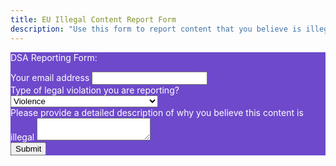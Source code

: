 ```yaml
---
title: EU Illegal Content Report Form
description: "Use this form to report content that you believe is illegal in the European Union. This form is intended for individuals claiming legal rights in the EU, as well as individuals or entities designated as trusted flaggers pursuant to the EU Digital Services Act (DSA)"
---
```


<div class="row my-5 5align-items-start">
    <div class="col d-flex align-items-center rounded-3 p-4 shadow" style="background-color: #6e49cb; color: #ffffff;">
        <div id="dsaFormDiv">
            <p class="h4">DSA Reporting Form:</p>
            <form action="https://us-central1-glsec-trust-safety-dev.cloudfunctions.net/dsa-webhook" method="post" id="dsaForm" target="hidden-form">
                <div class="mb-3">
                    <label for="email" class="form-label">Your email address</label>
                    <input name="email" type="email" required class="form-control">
                </div>
                <div class="mb-3">
                    <label for="violation" class="form-label">Type of legal violation you are reporting?</label>
                    <select name="violation" required class="form-control" id="lang">
                        <option value="violence">Violence</option>
                        <option value="terrorist">Terrorist content</option>
                        <option value="hateful">Hateful content</option>
                        <option value="csam">Child sexual exploitation</option>
                        <option value="harrasment">Harrasment</option>
                        <option value="private">Private or personal information</option>
                        <option value="copyright">Copyright or trademark infringement</option>
                        <option value="other">Other legal issue</option>
                    </select>
                </div>
                <div class="mb-3">
                    <label for="description" class="form-label">Please provide a detailed description of why you believe this content is illegal</label>
                    <textarea name="description" type="text" required class="form-control"></textarea>
                </div>
                <div class="mb-3">
                    <button type="submit" class="btn btn-lg btn-light">Submit</button>
                </div>
            </form>
        </div>
    </div>
</div>

<script>
    $("#dsaForm").on("submit", function(event) {
        console.log("Triggering submit");
        $("#thankyou").show();
        $("#dsaFormDiv").hide();
</script>

<style>
    #thankyou {
        width: 100% !important;
        display: none;
    }
    #regiserFormDiv {
        display: block;
    }
    .modal.fade .modal-dialog {
      -webkit-transition: -webkit-transform 0.3s ease-out;
         -moz-transition: -moz-transform 0.3s ease-out;
           -o-transition: -o-transform 0.3s ease-out;
              transition: transform 0.3s ease-out;
    }
</style>

